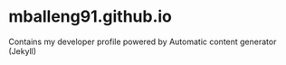 # mballeng91.github.io

Contains my developer profile powered by Automatic content generator (Jekyll)
